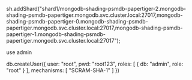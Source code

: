 
sh.addShard("shard1/mongodb-shading-psmdb-papertiger-2.mongodb-shading-psmdb-papertiger.mongodb.svc.cluster.local:27017,mongodb-shading-psmdb-papertiger-0.mongodb-shading-psmdb-papertiger.mongodb.svc.cluster.local:27017,mongodb-shading-psmdb-papertiger-1.mongodb-shading-psmdb-papertiger.mongodb.svc.cluster.local:27017");


use admin

db.createUser({
    user: "root",
    pwd: "root123",
    roles: [
      { db: "admin", role: "root" }
    ],
    mechanisms: [
       "SCRAM-SHA-1"
    ]
})
